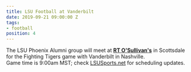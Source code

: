 ```yaml
---
title: LSU Football at Vanderbilt
date: 2019-09-21 09:00:00 Z
tags:
- football
position: 4
---
```


The LSU Phoenix Alumni group will meet at **[RT O'Sullivan's](https://goo.gl/maps/3MjPdBhDfGWxt53HA)** in Scottsdale for the Fighting Tigers game with Vanderbilt in Nashville.  
Game time is 9:00am MST; check [LSUSports.net](http://www.lsusports.net/SportSelect.dbml?SPID=2164&SPSID=27811&DB_OEM_ID=5200&_ga=2.61742444.1994479276.1565745145-1475237789.1565745143) for scheduling updates.